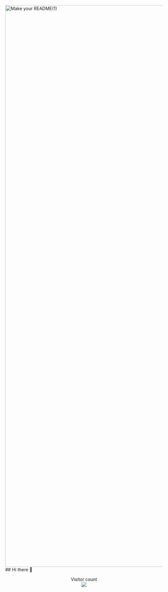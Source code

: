 <img width="1790" alt="Make your README(1)" src="https://github.com/user-attachments/assets/9c12e371-0f98-4127-8ebc-d6cadd7a2cdf">
## Hi there 👋
<p align="center"> 
  Visitor count<br>
  <img src="https://profile-counter.glitch.me/Dornagol/count.svg" />
</p>

<!--


**Dornagol/Dornagol** is a ✨ _special_ ✨ repository because its `README.md` (this file) appears on your GitHub profile.

Here are some ideas to get you started:

- 🔭 I’m currently working on ...
- 🌱 I’m currently learning ...
- 👯 I’m looking to collaborate on ...
- 🤔 I’m looking for help with ...
- 💬 Ask me about ...
- 📫 How to reach me: ...
- 😄 Pronouns: ...
- ⚡ Fun fact: ...
-->
